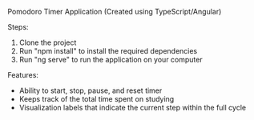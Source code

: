 Pomodoro Timer Application (Created using TypeScript/Angular)

Steps:
1. Clone the project
2. Run "npm install" to install the required dependencies
3. Run "ng serve" to run the application on your computer

Features:
- Ability to start, stop, pause, and reset timer
- Keeps track of the total time spent on studying
- Visualization labels that indicate the current step within the full cycle
